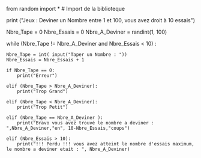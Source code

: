 
from random import * # Import de la biblioteque

print ("Jeux : Deviner un Nombre entre 1 et 100, vous avez droit à 10 essais")

Nbre_Tape = 0
Nbre_Essais = 0
Nbre_A_Deviner = randint(1, 100)

while (Nbre_Tape != Nbre_A_Deviner and Nbre_Essais < 10) :

    Nbre_Tape = int( input("Taper un Nombre : "))
    Nbre_Essais = Nbre_Essais + 1
    
    if Nbre_Tape == 0:
        print("Erreur")

    elif (Nbre_Tape > Nbre_A_Deviner):
        print("Trop Grand")

    elif (Nbre_Tape < Nbre_A_Deviner):
        print("Trop Petit")

    elif (Nbre_Tape == Nbre_A_Deviner ):
        print("Bravo vous avez trouvé le nombre a deviner : ",Nbre_A_Deviner,"en", 10-Nbre_Essais,"coups")

    elif (Nbre_Essais > 10):
        print("!!! Perdu !!! vous avez atteint le nombre d'essais maximum, le nombre a deviner etait : ", Nbre_A_Deviner)







